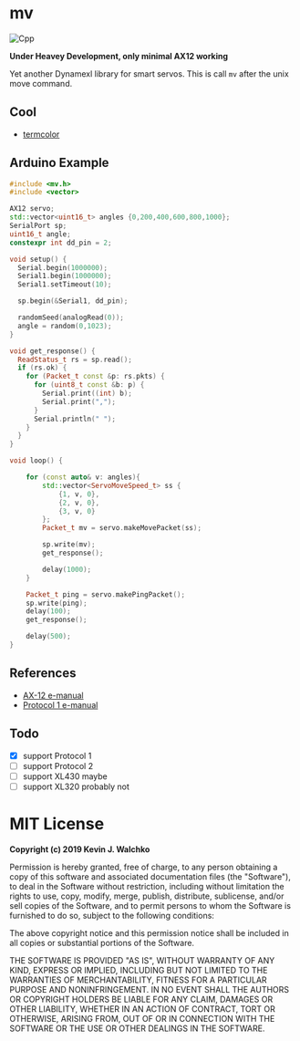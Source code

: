 # mv

![Cpp](https://github.com/MultipedRobotics/mv/workflows/Cpp/badge.svg)

**Under Heavey Development, only minimal AX12 working**

Yet another Dynamexl library for smart servos. This is call `mv` after the
unix move command.

## Cool

- [termcolor](https://github.com/ikalnytskyi/termcolor)

## Arduino Example

```cpp
#include <mv.h>
#include <vector>

AX12 servo;
std::vector<uint16_t> angles {0,200,400,600,800,1000};
SerialPort sp;
uint16_t angle;
constexpr int dd_pin = 2;

void setup() {
  Serial.begin(1000000);
  Serial1.begin(1000000);
  Serial1.setTimeout(10);

  sp.begin(&Serial1, dd_pin);

  randomSeed(analogRead(0));
  angle = random(0,1023);
}

void get_response() {
  ReadStatus_t rs = sp.read();
  if (rs.ok) {
    for (Packet_t const &p: rs.pkts) {
      for (uint8_t const &b: p) {
        Serial.print((int) b);
        Serial.print(",");
      }
      Serial.println(" ");
    }
  }
}

void loop() {

    for (const auto& v: angles){
        std::vector<ServoMoveSpeed_t> ss {
            {1, v, 0},
            {2, v, 0},
            {3, v, 0}
        };
        Packet_t mv = servo.makeMovePacket(ss);

        sp.write(mv);
        get_response();

        delay(1000);
    }

    Packet_t ping = servo.makePingPacket();
    sp.write(ping);
    delay(100);
    get_response();

    delay(500);
}
```

## References

- [AX-12 e-manual](https://emanual.robotis.com/docs/en/dxl/ax/ax-12a/)
- [Protocol 1 e-manual](https://emanual.robotis.com/docs/en/dxl/protocol1/)

## Todo

- [x] support Protocol 1
- [ ] support Protocol 2
- [ ] support XL430 maybe
- [ ] support XL320 probably not

# MIT License

**Copyright (c) 2019 Kevin J. Walchko**

Permission is hereby granted, free of charge, to any person obtaining a copy
of this software and associated documentation files (the "Software"), to deal
in the Software without restriction, including without limitation the rights
to use, copy, modify, merge, publish, distribute, sublicense, and/or sell
copies of the Software, and to permit persons to whom the Software is
furnished to do so, subject to the following conditions:

The above copyright notice and this permission notice shall be included in all
copies or substantial portions of the Software.

THE SOFTWARE IS PROVIDED "AS IS", WITHOUT WARRANTY OF ANY KIND, EXPRESS OR
IMPLIED, INCLUDING BUT NOT LIMITED TO THE WARRANTIES OF MERCHANTABILITY,
FITNESS FOR A PARTICULAR PURPOSE AND NONINFRINGEMENT. IN NO EVENT SHALL THE
AUTHORS OR COPYRIGHT HOLDERS BE LIABLE FOR ANY CLAIM, DAMAGES OR OTHER
LIABILITY, WHETHER IN AN ACTION OF CONTRACT, TORT OR OTHERWISE, ARISING FROM,
OUT OF OR IN CONNECTION WITH THE SOFTWARE OR THE USE OR OTHER DEALINGS IN THE
SOFTWARE.
